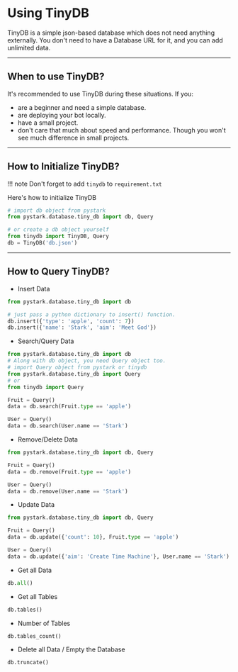 # Using TinyDB

TinyDB is a simple json-based database which does not need anything externally. You don't need to have a Database URL for it, and you can add unlimited data.

---

## When to use TinyDB?

It's recommended to use TinyDB during these situations. If you:

- are a beginner and need a simple database.
- are deploying your bot locally.
- have a small project.
- don't care that much about speed and performance. Though you won't see much difference in small projects.


---

## How to Initialize TinyDB?

!!! note 
    Don't forget to add `tinydb` to `requirement.txt`

Here's how to initialize TinyDB

```python
# import db object from pystark
from pystark.database.tiny_db import db, Query

# or create a db object yourself
from tinydb import TinyDB, Query
db = TinyDB('db.json')
```

---

## How to Query TinyDB?

- Insert Data

```python
from pystark.database.tiny_db import db

# just pass a python dictionary to insert() function.
db.insert({'type': 'apple', 'count': 7})
db.insert({'name': 'Stark', 'aim': 'Meet God'})
```

- Search/Query Data

```python
from pystark.database.tiny_db import db
# Along with db object, you need Query object too.
# import Query object from pystark or tinydb
from pystark.database.tiny_db import Query
# or
from tinydb import Query

Fruit = Query()
data = db.search(Fruit.type == 'apple')

User = Query()
data = db.search(User.name == 'Stark')
```

- Remove/Delete Data

```python
from pystark.database.tiny_db import db, Query

Fruit = Query()
data = db.remove(Fruit.type == 'apple')

User = Query()
data = db.remove(User.name == 'Stark')
```

- Update Data

```python
from pystark.database.tiny_db import db, Query

Fruit = Query()
data = db.update({'count': 10}, Fruit.type == 'apple')

User = Query()
data = db.update({'aim': 'Create Time Machine'}, User.name == 'Stark')
```

- Get all Data

```python
db.all()
```

- Get all Tables

```python
db.tables()
```

- Number of Tables

```python
db.tables_count()
```

- Delete all Data / Empty the Database

```python
db.truncate()
```
